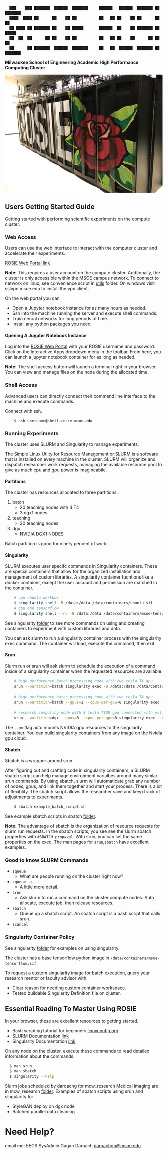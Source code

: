 ```
  ███    ███ ███████  ██████  ███████     ██████   ██████  ███████ ██ ███████ 
  ████  ████ ██      ██    ██ ██          ██   ██ ██    ██ ██      ██ ██      
  ██ ████ ██ ███████ ██    ██ █████       ██████  ██    ██ ███████ ██ █████ 
  ██  ██  ██      ██ ██    ██ ██          ██   ██ ██    ██      ██ ██ ██    
  ██      ██ ███████  ██████  ███████     ██   ██  ██████  ███████ ██ ███████
```
**Milwaukee School  of Engineering Academic High Performance Computing Cluster**

![ROSIE Supercomputer](/ROSIE.jpg)

## Users Getting Started Guide

Getting started with performing scientific experiments on the compute cluster.

### Web Access

Users can use the web interface to interact with the computer cluster and accelerate their experiments.

[ROSIE Web Portal link](http://ood.rosie.msoe.edu)

**Note:** This requires a user account on the compute cluster. Addtionally, the cluster is only accessible within the MSOE campus network. To connect to network on linux, see convenience script in [utils](/utils) folder. On windows visit sslvpn.msoe.edu to install the vpn client.

On the web portal you can

* Open a Jupyter notebook instance for as many hours as needed.
* Ssh into the machine running the server and execute shell commands.
* Train neural networks for long periods of time.
* Install any python packages you need.

#### Opening A Juypter Notebook Instance

Log into the [ROSIE Web Portal](http://ood.rosie.msoe.edu) with your ROSIE username and password. Click on the Interactive Apps dropdown menu in the toolbar. From here, you can launch a jupyter notebook container for as long as needed.

**Note:** The shell access button will launch a terminal right in your browser. You can view and manage files on the node during the allocated time. 

### Shell Access

Advanced users can directly connect their command line interface to the machine and execute commands. 

Connect with ssh.

```
    $ ssh username@shell.rosie.msoe.edu
```
### Running Experiments

The cluster uses SLURM and Singularity to manage experiments. 

The Simple Linux Utlity for Resource Management or SLURM is a software that is installed on every machine in the cluster. SLURM will organize and dispatch researcher work requests, managing the available resource pool to give as much cpu and gpu power is imagineabile.

#### Partitions

The cluster has resources allocated to three partitions.

1. batch
   * 20 teaching nodes with 4 T4
   * 3 dgx1 nodes
2. teaching
   * 20 teaching nodes
3. dgx
   * NVIDIA DGX1 NODES

Batch partition is good for ninety percent of work.

#### Singularity

SLURM executes user specifc commands in Singularity containers. These are special containers that allow for the organized installation and management of custom libraries. A singularity container fucntions like a docker container, except the user account and permission are matched in the container.

```bash
    # cpu ubuntu workbox
    $ singularity shell -B /data:/data /data/containers/ubuntu.sif
    # gpu and tensorflow
    $ singularity shell --nv -B /data:/data /data/containers/msoe-tensorflow.sif
```

See singularity [folder](/singularity) to see more commands on using and creating containers to experiment with custom libraries and data.

You can ask slurm to run a singularity container process with the singularity exec command. The container will load, execute the command, then exit.

#### Srun

Slurm run or srun will ask slurm to schedule the execution of a command inside of a singularity container when the requested resources are available. 

```bash
    # high performance batch processing node with two tesla T4 gpu
    srun --partition=batch singularity exec -B /data:/data /data/containers/ubuntu.sif 

    # high performance batch processing node with two tesla T4 gpu
    srun --partition=batch --gpus=2 --cpus-per-gpu=8 singularity exec --nv -B /data:/data ${CONTAINER} python ${SCRIPT_PATH} ${SCRIPT_ARGS}

    # research computing node with 8 tesla T100 gpu connected with nvlink
    srun --partition=dgx --gpus=8 --cpus-per-gpu=8 singularity exec --nv -B /data:/data ${CONTAINER} python ${SCRIPT_PATH} ${SCRIPT_ARGS}
```

The `--nv` flag auto mounts NVIDIA gpu resources to the singularity container. You can build singularity containers from any image on the Nvidia gpu cloud.

#### Sbatch

Sbatch is a wrapper around srun.

After figuring out and crafting code in singularity containers, a SLURM sbatch script can help manage environment varialbes around many simlar srun commands. By using sbatch, slurm will automaticate grab any number of nodes, gpus, and link them together and start your process. There is a lot of flexiblity. The sbatch script allows the researcher save and keep track of adjustments to experiments. 

```bash
    $ sbatch example_batch_script.sh
```

See example sbatch scripts in sbatch [folder](/sbatch).

**Note:** The advantage of sbatch is the organization of resource requests for slurm run requests. In the sbatch scripts, you see see the slurm sbatch properties with `#SBATCH prop=val`. With srun, you can set the same properties on the exec. The man pages for `srun`,`sbatch` have excellent examples.

### Good to know SLURM Commands

* `squeue`
  * What are people running on the cluster right now?
* `squeue -s`
  * A little more detail.
* `srun`
  * Ask slurm to run a command on the cluster compute nodes. Auto allocate, execute job, then release resources.
* `sbatch`
  * Queue up a sbatch script. An sbatch script is a bash script that calls srun.
* `scancel`

### Singularity Container Policy

See singularity [folder](/singularity) for examples on using singularity.

The cluster has a base tensorflow python image in `/data/containers/msoe-tensorflow.sif`. 

To request a custom singularity image for batch execution, query your research mentor or faculty advisor with:

  * Clear reason for needing custom container workspace.
  * Tested buildable Singularity Definition file on cluster.

## Essential Reading To Master Using ROSIE

In your browser, these are excellent resources to getting started.

* Bash scripting tutorial for beginners [linuxconfig.org](https://linuxconfig.org/bash-scripting-tutorial-for-beginners)
* SLURM Documentation [link](https://slurm.schedmd.com/documentation.html)
* Singularity Documentation [link](https://slurm.schedmd.com/documentation.html)


On any node on the cluster, execute these commands to read detailed information about the commands.

```bash
  $ man srun
  $ man sbatch
  $ singularity --help
```

Slurm jobs scheduled by daroachg for mcw_research Medical Imaging are in mcw_research [folder](/mcw_research). Examples of sbatch scripts using srun and singularity to:

  * StyleGAN deploy on dgx node
  * Batched parallel data cleaning 

# **Need Help?**

email me: EECS SysAdmin Gagan Daroach <daroachgb@msoe.edu>